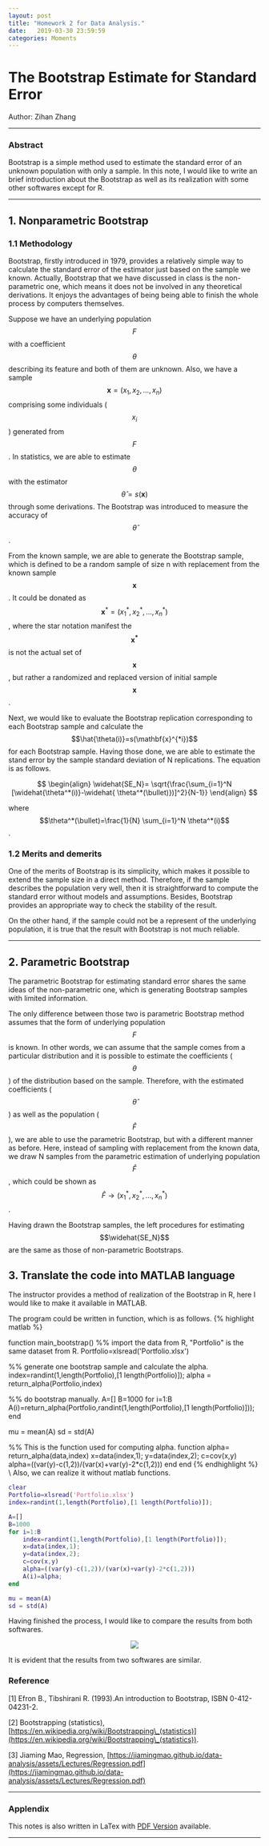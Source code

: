 ```yaml
---
layout: post
title: "Homework 2 for Data Analysis."
date:   2019-03-30 23:59:59
categories: Moments
---
```


# The Bootstrap Estimate for Standard Error

Author: Zihan Zhang

----
### Abstract

Bootstrap is a simple method used to estimate the standard error of an unknown population with only a sample. In this note, I would like to write an brief introduction about the Bootstrap as well as its realization with some other softwares except for R.

----
## 1. Nonparametric Bootstrap

### 1.1 Methodology
Bootstrap, firstly introduced in 1979, provides a relatively simple way to calculate the standard error of the estimator just based on the sample we known. Actually, Bootstrap that we have discussed in class is the non-parametric one, which means it does not be involved in any theoretical derivations. It enjoys the advantages of being being able to finish the whole process by  computers themselves. 

Suppose we have an underlying population $$F$$ with a coefficient $$\theta$$ describing its feature and both of them are unknown. Also, we have a sample $$\mathbf{x} = (x_1,x_2,...,x_n)$$ comprising some individuals ($$x_i$$) generated from $$F$$. In statistics, we are able to estimate $$\theta$$ with the estimator $$\hat{\theta}=s(\mathbf{x})$$ through some derivations. The Bootstrap was introduced to measure the accuracy of $$\hat{\theta}$$.

From the known sample, we are able to generate the Bootstrap sample, which is defined to be a random sample of size n with replacement from the known sample $$\mathbf{x}$$. It could be donated as $$\mathbf{x}^*=(x_1^*,x_2^*,...,x_n^*)$$, where the star notation manifest the $$\mathbf{x^*}$$ is not the actual set of $$\mathbf{x}$$, but rather a randomized and replaced version of initial sample $$\mathbf{x}$$.

Next, we would like to evaluate the Bootstrap replication corresponding to each Bootstrap sample and calculate the $$\hat{\theta(i)}=s(\mathbf{x}^{*i})$$ for each Bootstrap sample. Having those done, we are able to estimate the stand error by the sample standard deviation of N replications. The equation is as follows.

$$
\begin{align}
\widehat{SE_N}= \sqrt{\frac{\sum_{i=1}^N  [\widehat{\theta^*(i)}-\widehat{ \theta^*(\bullet)})]^2}{N-1}}
\end{align}
$$

where $$\theta^*(\bullet)=\frac{1}{N} \sum_{i=1}^N \theta^*(i)$$. 

### 1.2 Merits and demerits
One of the merits of Bootstrap is its simplicity, which makes it possible to extend the sample size in a direct method. Therefore, if the sample describes the population very well, then it is straightforward to compute the standard error without models and assumptions. Besides, Bootstrap provides an appropriate way to check the stability of the result.

On the other hand, if the sample could not be a represent of the underlying population, it is true that the result with Bootstrap is not much reliable.

----

## 2. Parametric Bootstrap

The parametric Bootstrap for estimating standard error shares the same ideas of the non-parametric one, which is generating Bootstrap samples with limited information. 

The only difference between those two is parametric Bootstrap method assumes that the form of underlying population $$F$$ is known. In other words, we can assume that the sample comes from a particular distribution and it is possible to estimate the coefficients ($$\theta$$) of the distribution based on the sample. Therefore, with the estimated coefficients ($$\hat{\theta}$$) as well as the population ($$\hat{F}$$), we are able to use the parametric Bootstrap, but with a different manner as before. Here, instead of sampling with replacement from the known data, we draw N samples from the parametric estimation of underlying population $$\hat{F}$$, which could be shown as $$\hat{F} \rightarrow (x_1^*,x_2^*,...,x_n^*)$$.

Having drawn the Bootstrap samples, the left procedures for estimating $$\widehat{SE_N}$$ are the same as those of non-parametric Bootstraps.



## 3. Translate the code into MATLAB language

The instructor provides a method of realization of the Bootstrap in R, here I would like to make it available in MATLAB.

The program could be written in function, which is as follows.
{% highlight matlab %}

function main_bootstrap()
%% import the data from R, "Portfolio" is the same dataset from R.
Portfolio=xlsread('Portfolio.xlsx')

%% generate one bootstrap sample and calculate the alpha.
index=randint(1,length(Portfolio),[1 length(Portfolio)]);
alpha = return_alpha(Portfolio,index) 

%% do bootstrap manually.
A=[]
B=1000
for i=1:B
A(i)=return_alpha(Portfolio,randint(1,length(Portfolio),[1 length(Portfolio)]));
end

mu = mean(A)
sd = std(A)

%% This is the function used for computing alpha.
    function alpha= return_alpha(data,index)
        x=data(index,1);
        y=data(index,2);
        c=cov(x,y)
        alpha=((var(y)-c(1,2))/(var(x)+var(y)-2*c(1,2)))
    end
end
{% endhighlight %}
\\
Also, we can realize it without matlab functions.


```MATLAB
clear
Portfolio=xlsread('Portfolio.xlsx')
index=randint(1,length(Portfolio),[1 length(Portfolio)]);

A=[]
B=1000
for i=1:B
    index=randint(1,length(Portfolio),[1 length(Portfolio)]);
    x=data(index,1);
    y=data(index,2);
    c=cov(x,y)
    alpha=((var(y)-c(1,2))/(var(x)+var(y)-2*c(1,2)))
    A(i)=alpha;
end

mu = mean(A)
sd = std(A)

```
Having finished the process, I would like to compare the results from both softwares.

<div align=center>
<img src="/static/posts/HW2/table1.png">
</div>


It is evident that the results from two softwares are similar.


### Reference
[1] Efron B., Tibshirani R. (1993).An introduction to Bootstrap, ISBN 0-412-04231-2.

[2] Bootstrapping (statistics), [https://en.wikipedia.org/wiki/Bootstrapping\_(statistics)](https://en.wikipedia.org/wiki/Bootstrapping\_(statistics)).

[3] Jiaming Mao, Regression, [https://jiamingmao.github.io/data-analysis/assets/Lectures/Regression.pdf](https://jiamingmao.github.io/data-analysis/assets/Lectures/Regression.pdf)

----
### Applendix
This notes is also written in LaTex with [PDF Version]({{site.baseurl}}/assets/HW2_zzh.pdf) available. 

----
